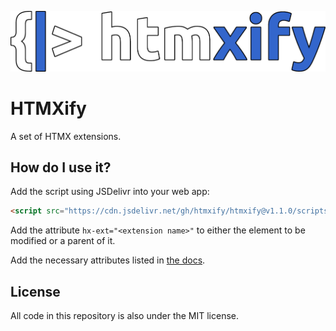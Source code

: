 ![Project logo](./img/logo.png)
# HTMXify
A set of HTMX extensions.

## How do I use it?
Add the script using JSDelivr into your web app:
```html
<script src="https://cdn.jsdelivr.net/gh/htmxify/htmxify@v1.1.0/scripts/<extension name>.min.js"></script>
```
Add the attribute `hx-ext="<extension name>"` to either the element to be modified or a parent of it.

Add the necessary attributes listed in [the docs](https://htmxify.com).

## License
All code in this repository is also under the MIT license.